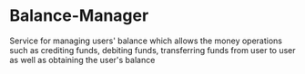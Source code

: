 # Balance-Manager
Service for managing users' balance which allows the money operations such as crediting funds, debiting funds, transferring funds from user to user as well as  obtaining the user's balance
